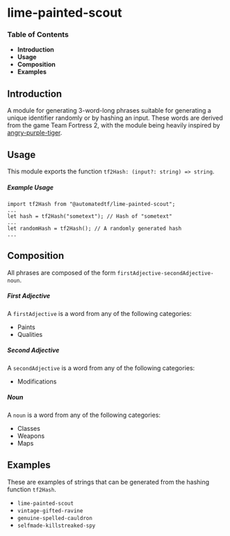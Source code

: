 # lime-painted-scout

### **Table of Contents**
- **Introduction**
- **Usage**
- **Composition**
- **Examples**

## Introduction

A module for generating 3-word-long phrases suitable for generating a unique identifier randomly or by hashing an input. These words are derived from the game Team Fortress 2, with the module being heavily inspired by [angry-purple-tiger](https://github.com/helium/angry-purple-tiger).

## Usage
This module exports the function `tf2Hash: (input?: string) => string`.

##### Example Usage
```
import tf2Hash from "@automatedtf/lime-painted-scout";
...
let hash = tf2Hash("sometext"); // Hash of "sometext"
...
let randomHash = tf2Hash(); // A randomly generated hash
...
```

## Composition
All phrases are composed of the form `firstAdjective-secondAdjective-noun`.

##### First Adjective
A `firstAdjective` is a word from any of the following categories:
- Paints
- Qualities

##### Second Adjective
A `secondAdjective` is a word from any of the following categories:
- Modifications

##### Noun
A `noun` is a word from any of the following categories:
- Classes
- Weapons
- Maps

## Examples
These are examples of strings that can be generated from the hashing function `tf2Hash`.
- `lime-painted-scout`
- `vintage-gifted-ravine`
- `genuine-spelled-cauldron`
- `selfmade-killstreaked-spy`